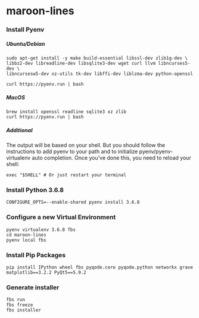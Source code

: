 # maroon-lines

### Install Pyenv
##### Ubuntu/Debian
```
sudo apt-get install -y make build-essential libssl-dev zlib1g-dev \
libbz2-dev libreadline-dev libsqlite3-dev wget curl llvm libncurses5-dev \
libncursesw5-dev xz-utils tk-dev libffi-dev liblzma-dev python-openssl

curl https://pyenv.run | bash
```

##### MacOS
```
brew install openssl readline sqlite3 xz zlib
curl https://pyenv.run | bash
```

##### Additional
The output will be based on your shell. But you should follow the instructions to add pyenv to your path and to initialize pyenv/pyenv-virtualenv auto completion. Once you’ve done this, you need to reload your shell:
```
exec "$SHELL" # Or just restart your terminal
```



### Install Python 3.6.8
```
CONFIGURE_OPTS=--enable-shared pyenv install 3.6.8
```

### Configure a new Virtual Environment
```
pyenv virtualenv 3.6.8 fbs
cd maroon-lines
pyenv local fbs
```

### Install Pip Packages
```
pip install IPython wheel fbs pyqode.core pyqode.python networkx grave matplotlib==3.2.2 PyQt5==5.9.2
```

### Generate installer
```
fbs run
fbs freeze
fbs installer
```